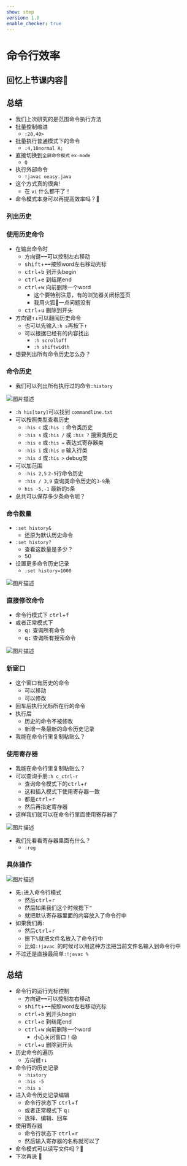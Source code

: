 ```yaml
---
show: step
version: 1.0
enable_checker: true
---
```


# 命令行效率

## 回忆上节课内容🤔

## 总结
- 我们上次研究的是范围命令执行方法
- 批量控制缩进
	- `:20,40>`
- 批量执行普通模式下的命令
	- `:4,10normal A;`
- 直接切换到`全屏命令模式` `ex-mode`
	- `Q`
- 执行外部命令
	- `!javac oeasy.java`
- 这个方式真的很爽!
	- 在 `vi` 什么都干了！
- 命令模式本身可以再提高效率吗？🤔

### 列出历史

### 使用历史命令
- 在输出命令时
	- 方向键<kbd>⬅️️</kbd><kbd>➡️️️</kbd>可以控制左右移动
	- <kbd>shift</kbd>+<kbd>⬅️️</kbd><kbd>➡️️️</kbd>按照word左右移动光标
	- <kbd>ctrl</kbd>+<kbd>b</kbd> 到开头begin
	- <kbd>ctrl</kbd>+<kbd>e</kbd> 到结尾end
	- <kbd>ctrl</kbd>+<kbd>w</kbd> 向前删除一个word
		- 这个要特别注意，有的浏览器关闭标签页
		- 我用火狐🦊一点问题没有
	- <kbd>ctrl</kbd>+<kbd>u</kbd> 删除到开头
- 方向键<kbd>↑️</kbd><kbd>↓️️️</kbd>可以翻阅历史命令
	- 也可以先输入`:h s`再按下<kbd>↑️</kbd>
	- 可以根据已经有的内容找出
		- `:h scrolloff`
		- `:h shiftwidth`
- 想要列出所有命令历史怎么办？

### 命令历史
- 我们可以列出所有执行过的命令`:history`

![图片描述](https://doc.shiyanlou.com/courses/uid1190679-20210202-1612238999169)

- `:h his[tory]`可以找到 `commandline.txt`
- 可以按照类型查看历史
	- `:his c` 或`:his :` 命令类历史
	- `:his s` 或`:his /` 或 `:his ?` 搜索类历史
	- `:his e` 或`:his =` 表达式寄存器类
	- `:his i` 或`:his @` 输入行类
	- `:his d` 或`:his >` debug类
- 可以加范围
	- `:his 2,5` `2-5`行命令历史
	- `:his / 3,9` 查询类命令历史的`3-9`条
	- `his -5,-1` 最新的`5`条
- 总共可以保存多少条命令呢？

### 命令数量
- `:set history&`
	- 还原为默认历史命令
- `:set history?`
	- 查看这数量是多少？
	- 50
- 设置更多命令历史记录
	- `:set history=1000`
 
![图片描述](https://doc.shiyanlou.com/courses/uid1190679-20210807-1628303408587)

### 直接修改命令

- 命令行模式下 <kbd>ctrl</kbd>+<kbd>f</kbd>
- 或者正常模式下
	- <kbd>q</kbd><kbd>:</kbd> 查询所有命令
	- <kbd>q</kbd><kbd>:</kbd> 查询所有搜索命令

![图片描述](https://doc.shiyanlou.com/courses/uid1190679-20210807-1628304811057)

### 新窗口 
- 这个窗口有历史的命令
	- 可以移动
	- 可以修改
- 回车后执行光标所在行的命令
- 执行后
	 - 历史的命令不被修改
	 - 新增一条最新的命令历史记录
- 我能在命令行里复制粘贴么？

### 使用寄存器
- 我能在命令行里复制粘贴么？
- 可以查询手册`:h c_ctrl-r` 
	- 查询命令模式下的<kbd>ctrl</kbd>+<kbd>r</kbd>
	- 这和插入模式下使用寄存器一致
	- 都是<kbd>ctrl</kbd>+<kbd>r</kbd>
	- 然后再指定寄存器
- 这样我们就可以在命令行里面使用寄存器了

![图片描述](https://doc.shiyanlou.com/courses/uid1190679-20210202-1612255335506)

- 我们先看看寄存器里面有什么？
	- `:reg`

### 具体操作
![图片描述](https://doc.shiyanlou.com/courses/uid1190679-20210202-1612255634458)

- 先`:`进入命令行模式
	- 然后<kbd>ctrl</kbd>+<kbd>r</kbd>
	- 然后如果我们这个时候摁下<kbd>"</kbd>
	- 就把默认寄存器里面的内容放入了命令行中
- 如果我们再`:`
	- 然后<kbd>ctrl</kbd>+<kbd>r</kbd>
	- 摁下<kbd>%</kbd>就把文件名放入了命令行中
	- 比如`:!javac `的时候可以用这种方法把当前文件名输入到命令行中
- 不过还是直接最简单`:!javac %`


## 总结
- 命令行的运行光标控制
	- 方向键<kbd>⬅️️</kbd><kbd>➡️️️</kbd>可以控制左右移动
	- <kbd>shift</kbd>+<kbd>⬅️️</kbd><kbd>➡️️️</kbd>按照word左右移动光标
	- <kbd>ctrl</kbd>+<kbd>b</kbd> 到开头begin
	- <kbd>ctrl</kbd>+<kbd>e</kbd> 到结尾end
	- <kbd>ctrl</kbd>+<kbd>w</kbd> 向前删除一个word
		- 小心关闭窗口！😱
	- <kbd>ctrl</kbd>+<kbd>u</kbd> 删除到开头
- 历史命令的遍历
	- 方向键<kbd>↑️</kbd><kbd>↓️️️</kbd>
- 命令行的历史记录
	- `:history`
	- `:his -5`
	- `:his s`
- 进入命令历史记录编辑
	- 命令行状态下 <kbd>ctrl</kbd>+<kbd>f</kbd>
	- 或者正常模式下 <kbd>q</kbd><kbd>:</kbd> 
	- 选择、编辑、回车
- 使用寄存器
	- 命令行状态下 <kbd>ctrl</kbd>+<kbd>r</kbd>
	- 然后输入寄存器的名称就可以了
- 命令模式可以读写文件吗？🤔
- 下次再说 👋






